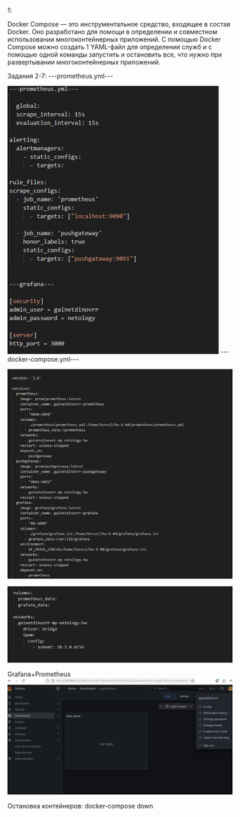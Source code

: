1:

Docker Compose — это инструментальное средство, входящее в состав Docker. Оно разработано для помощи в определении и совместном использовании многоконтейнерных приложений. С помощью Docker Compose можно создать 1 YAML-файл для определения служб и с помощью одной команды запустить и остановить все, что нужно при развертывании многоконтейнерных приложений.




Задания 2-7: 
---prometheus.yml---

![alt text](image-5.png)
---docker-compose.yml---

![alt text](image-6.png)

![alt text](image-7.png)

Grafana+Prometheus
![alt text](image-3.png)

Остановка контейнеров: docker-compose down